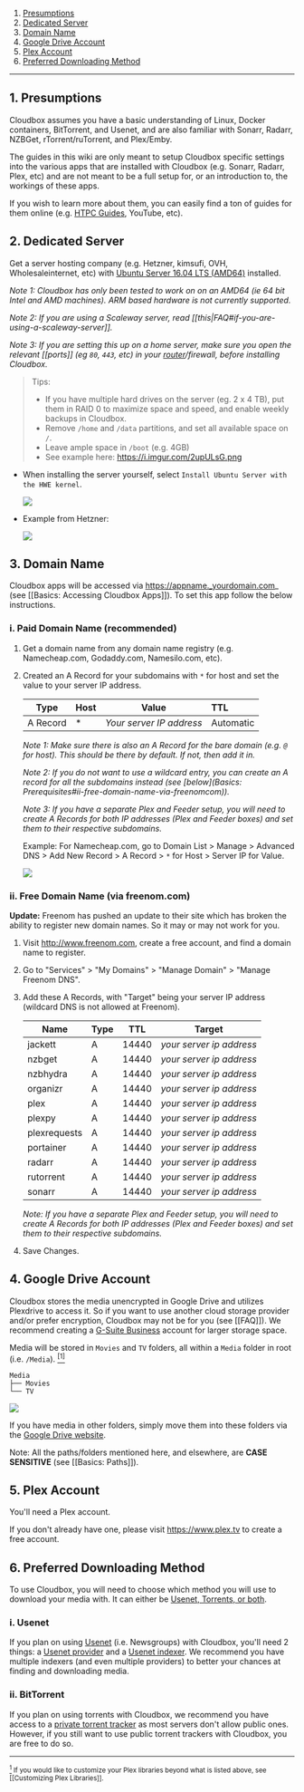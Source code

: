 <!-- TOC depthFrom:1 depthTo:6 withLinks:1 updateOnSave:0 orderedList:1 -->

1. [Presumptions](#1-presumptions)
2. [Dedicated Server](#2-dedicated-server)
3. [Domain Name](#3-domain-name)
4. [Google Drive Account](#4-google-drive-account)
5. [Plex Account](#5-plex-account)
6. [Preferred Downloading Method](#6-preferred-downloading-method)

<!-- /TOC -->
---

## 1. Presumptions

Cloudbox assumes you have a basic understanding of Linux, Docker containers, BitTorrent, and Usenet, and are also familiar with Sonarr, Radarr, NZBGet, rTorrent/ruTorrent, and Plex/Emby.

The guides in this wiki are only meant to setup Cloudbox specific settings into the various apps that are installed with Cloudbox (e.g. Sonarr, Radarr, Plex, etc) and are not meant to be a full setup for, or an introduction to, the workings of these apps.

If you wish to learn more about them, you can easily find a ton of guides for them online (e.g. [HTPC Guides](https://www.htpcguides.com), YouTube, etc).


## 2. Dedicated Server

Get a server hosting company (e.g. Hetzner, kimsufi, OVH, Wholesaleinternet, etc) with [Ubuntu Server 16.04 LTS (AMD64)](http://releases.ubuntu.com/xenial/) installed. 


_Note 1: Cloudbox has only been tested to work on on an AMD64 (ie 64 bit Intel and AMD machines). ARM based hardware is not currently supported._


_Note 2: If you are using a Scaleway server, read [[this|FAQ#if-you-are-using-a-scaleway-server]]._

_Note 3: If you are setting this up on a home server, make sure you open the relevant [[ports]] (eg `80`, `443`, etc) in your [router](https://portforward.com/router.htm)/firewall, before installing Cloudbox._

>Tips:
>- If you have multiple hard drives on the server (eg. 2 x 4 TB), put them in RAID 0 to maximize space and speed, and enable weekly backups in Cloudbox.
>- Remove `/home` and `/data` partitions, and set all available space on `/`.
>- Leave ample space in `/boot` (e.g. 4GB)
>- See example here: https://i.imgur.com/2upULsG.png

- When installing the server yourself, select `Install Ubuntu Server with the HWE kernel`. 

  ![](https://i.imgur.com/nBCsD9E.png)

- Example from Hetzner: 

  ![](https://i.imgur.com/DcZAAWM.png)





## 3. Domain Name

Cloudbox apps will be accessed via https://appname._yourdomain.com_ (see [[Basics: Accessing Cloudbox Apps]]). To set this app follow the below instructions.

### i. Paid Domain Name (recommended)
1. Get a domain name from any domain name registry (e.g. Namecheap.com, Godaddy.com, Namesilo.com, etc).
2. Created an A Record for your subdomains with `*` for host and set the value to your server IP address.

   | **Type** | **Host** | **Value**                | **TTL**   |
   | -------- |:-------- | ------------------------ |:--------- |
   | A Record | *        | _Your server IP address_ | Automatic |

   _Note 1: Make sure there is also an A Record for the bare domain (e.g. `@` for host). This should be there by default. If not, then add it in._

   _Note 2: If you do not want to use a wildcard entry, you can create an A record for all the subdomains instead (see [below](Basics: Prerequisites#ii-free-domain-name-via-freenomcom))._

   _Note 3: If you have a separate Plex and Feeder setup, you will need to create A Records for both IP addresses (Plex and Feeder boxes) and set them to their respective subdomains._


   Example: For Namecheap.com, go to Domain List > Manage > Advanced DNS > Add New Record > A Record > `*` for Host > Server IP for Value.

   ![](http://i.imgur.com/I7h5jSs.png)

### ii. Free Domain Name (via freenom.com)

**Update:** Freenom has pushed an update to their site which has broken the ability to register new domain names. So it may or may not work for you.

1. Visit http://www.freenom.com, create a free account, and find a domain name to register.
2. Go to "Services" > "My Domains" > "Manage Domain" > "Manage Freenom DNS".
3. Add these A Records, with "Target" being your server IP address (wildcard DNS is not allowed at Freenom).

    |   **Name**   | **Type** | **TTL** |        **Target**        |
    | ------------ | -------- | ------- | ------------------------ |
    | jackett      | A        | 14440   | _your server ip address_ |
    | nzbget       | A        | 14440   | _your server ip address_ |
    | nzbhydra     | A        | 14440   | _your server ip address_ |
    | organizr     | A        | 14440   | _your server ip address_ |
    | plex         | A        | 14440   | _your server ip address_ |
    | plexpy       | A        | 14440   | _your server ip address_ |
    | plexrequests | A        | 14440   | _your server ip address_ |
    | portainer    | A        | 14440   | _your server ip address_ |
    | radarr       | A        | 14440   | _your server ip address_ |
    | rutorrent    | A        | 14440   | _your server ip address_ |
    | sonarr       | A        | 14440   | _your server ip address_ |


   _Note: If you have a separate Plex and Feeder setup, you will need to create A Records for both IP addresses (Plex and Feeder boxes) and set them to their respective subdomains._


4. Save Changes.

## 4. Google Drive Account

Cloudbox stores the media unencrypted in Google Drive and utilizes Plexdrive to access it. So if you want to use another cloud storage provider and/or prefer encryption, Cloudbox may not be for you (see [[FAQ]]). We recommend creating a [G-Suite Business](https://gsuite.google.com/pricing.html) account for larger storage space.

Media will be stored in `Movies` and `TV` folders, all within a `Media` folder in root (i.e. `/Media`). <a href="#note1" id="note1ref"><sup>[1]</sup></a>  


   ```
   Media
   ├── Movies
   └── TV
   ```

  ![](https://i.imgur.com/Q8cxZW4.png)

If you have media in other folders, simply move them into these folders via the [Google Drive website](https://www.google.com/drive/).

Note: All the paths/folders mentioned here, and elsewhere, are **CASE SENSITIVE** (see  [[Basics: Paths]]).


## 5. Plex Account

You'll need a Plex account.

If you don't already have one, please visit https://www.plex.tv to create a free account.



## 6. Preferred Downloading Method

To use Cloudbox, you will need to choose which method you will use to download your media with. It can either be [Usenet, Torrents, or both](https://www.htpcguides.com/comparing-usenet-vs-torrents/).

### i. Usenet

If you plan on using [Usenet](https://www.reddit.com/r/usenet/wiki/faq#wiki_usenet_faq) (i.e. Newsgroups) with Cloudbox, you'll need 2 things: a [Usenet provider](https://www.reddit.com/r/usenet/wiki/providers) and a [Usenet indexer](https://www.reddit.com/r/usenet/wiki/indexers). We recommend you have multiple indexers (and even multiple providers) to better your chances at finding and downloading media.


### ii. BitTorrent

If you plan on using torrents with Cloudbox, we recommend you have access to a [private torrent tracker](https://www.reddit.com/r/trackers/wiki/getting_into_private_trackers) as most servers don't allow public ones. However, if you still want to use public torrent trackers with Cloudbox, you are free to do so.



---


 <sub> <a id="note1" href="#note1ref"><sup>1</sup></a> If you would like to customize your Plex libraries beyond what is listed above, see [[Customizing Plex Libraries]].</sub>
